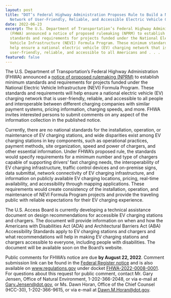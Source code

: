 ```yaml
---
layout: post
title: "DOT’s Federal Highway Administration Proposes Rule to Build a National
  Network of User-Friendly, Reliable, and Accessible Electric Vehicle Chargers "
date: 2022-06-23
excerpt: The U.S. Department of Transportation’s Federal Highway Administration
  (FHWA) announced a notice of proposed rulemaking (NPRM) to establish minimum
  standards and requirements for projects funded under the National Electric
  Vehicle Infrastructure (NEVI) Formula Program. These minimum standards will
  help ensure a national electric vehicle (EV) charging network that is
  user-friendly, reliable, and accessible to all Americans and . . .
featured: false
---
```

The U.S. Department of Transportation’s Federal Highway Administration (FHWA) announced a [notice of proposed rulemaking (NPRM)](https://www.federalregister.gov/d/2022-12704) to establish minimum standards and requirements for projects funded under the National Electric Vehicle Infrastructure (NEVI) Formula Program. These standards and requirements will help ensure a national electric vehicle (EV) charging network that is user-friendly, reliable, and accessible to all people and interoperable between different charging companies with similar payment systems, pricing information, charging speeds, and more. FHWA invites interested persons to submit comments on any aspect of the information collection in the published notice.

Currently, there are no national standards for the installation, operation, or maintenance of EV charging stations, and wide disparities exist among EV charging stations in key components, such as operational practices, payment methods, site organization, speed and power of chargers, and other essential information. Under FHWA’s proposed rule, the standards would specify requirements for a minimum number and type of chargers capable of supporting drivers’ fast charging needs, the interoperability of EV charging infrastructure, traffic control devices and on-premise signs, data submittal, network connectivity of EV charging infrastructure, and information on publicly available EV charging locations, pricing, real-time availability, and accessibility through mapping applications. These requirements would create consistency of the installation, operation, and maintenance of NEVI Formula Program projects and provide the traveling public with reliable expectations for their EV charging experience. 

The U.S. Access Board is currently developing a technical assistance document on design recommendations for accessible EV charging stations and chargers. The document will provide information on when and how the Americans with Disabilities Act (ADA) and Architectural Barriers Act (ABA) Accessibility Standards apply to EV charging stations and chargers and what recommendations will help in making EV charging stations and chargers accessible to everyone, including people with disabilities. The document will be available soon on the Board’s website.

Public comments for FHWA’s notice are due **by August 22, 2022**. Comment submission link can be found in the [Federal Register notice](https://www.federalregister.gov/d/2022-12704) and is also available on www.regulations.gov under docket [FHWA-2022-0008-0001](https://www.regulations.gov/document/FHWA-2022-0008-0001). For questions about this request for public comment, contact Mr. Gary Jensen, Office of Natural Environment, 1-202-366-2048, or via e-mail at [Gary.Jensen@dot.gov](mailto:Gary.Jensen@dot.gov), or Ms. Dawn Horan, Office of the Chief Counsel (HCC-30), 1-202-366-9615, or via e-mail at [Dawn.M.Horan@dot.gov](mailto:Dawn.M.Horan@dot.gov).
